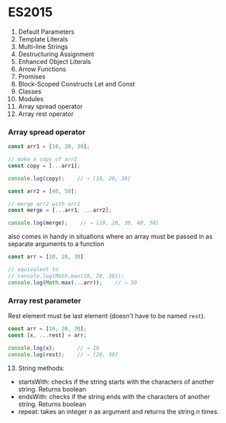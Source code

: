 # ES2015

1. Default Parameters
2. Template Literals
3. Multi-line Strings
4. Destructuring Assignment
5. Enhanced Object Literals
6. Arrow Functions
7. Promises
8. Block-Scoped Constructs Let and Const
9. Classes
10. Modules
11. Array spread operator
12. Array rest operator

### Array spread operator

```js
const arr1 = [10, 20, 30];

// make a copy of arr1
const copy = [...arr1];

console.log(copy);    // → [10, 20, 30]

const arr2 = [40, 50];

// merge arr2 with arr1
const merge = [...arr1, ...arr2];

console.log(merge);    // → [10, 20, 30, 40, 50]
```

also comes in handy in situations where an array must be passed in as separate arguments to a function

```js
const arr = [10, 20, 30]

// equivalent to
// console.log(Math.max(10, 20, 30));
console.log(Math.max(...arr));    // → 30
```

### Array rest parameter

Rest element must be last element (doesn't have to be named `rest`).

```js
const arr = [10, 20, 30];
const [x, ...rest] = arr;

console.log(x);       // → 10
console.log(rest);    // → [20, 30]
```

13. String methods: 

- startsWith: checks if the string starts with the characters of another string. Returns boolean
- endsWith: checks if the string ends with the characters of another string. Returns boolean
- repeat: takes an integer *n* as argument and returns the string *n* times.
